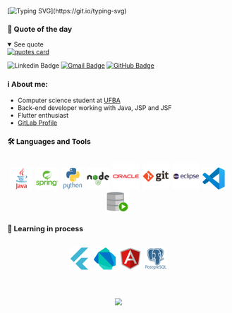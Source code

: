 [![Typing SVG](https://readme-typing-svg.demolab.com?font=Fira+Code&pause=1000&color=0969DA&width=435&lines=Welcome+to+my+profile!)](https://git.io/typing-svg)

### :thought_balloon: Quote of the day
<details open>
    <summary>See quote</summary>
    <a href="https://github.com/piyushsuthar/github-readme-quotes">
        <img src="https://quotes-github-readme.vercel.app/api?type=horizontal&theme=tokyonight" alt="quotes card">
    </a>
</details>

![Linkedin Badge](https://img.shields.io/badge/-carlosmcnt-blue?style=flat-square&logo=Linkedin&logoColor=white&link=https://www.linkedin.com/in/carlosmcnt/)
[![Gmail Badge](https://img.shields.io/badge/-neto.mossel12@gmail.com-c14438?style=flat-square&logo=Gmail&logoColor=white&link=mailto:gustavo200976@gmail.com)](mailto:neto.mossel12@gmail.com)
[![GitHub Badge](https://img.shields.io/github/followers/carlosmcnt?label=follow&style=social)](https://github.com/carlosmcnt)

 ### ℹ️ About me:
- Computer science student at [UFBA](https://computacao.ufba.br/)
- Back-end developer working with Java, JSP and JSF
- Flutter enthusiast
- [GitLab Profile](https://gitlab.com/carlos.cabralneto)

### 🛠️ Languages and Tools
<div style="display: inline_block" align="center"><br>
  <img src="https://github.com/devicons/devicon/blob/master/icons/java/java-original-wordmark.svg" title="Java" alt="Java" width="50" height="50"/>&nbsp;
  <img src="https://github.com/devicons/devicon/blob/master/icons/spring/spring-original-wordmark.svg" title="Spring" alt="Spring" width="50" height="50"/>&nbsp;
  <img src="https://github.com/devicons/devicon/blob/master/icons/python/python-original-wordmark.svg" title="Python" alt="Python" width="50" height="50"/>&nbsp;
  <img src="https://github.com/devicons/devicon/blob/master/icons/nodejs/nodejs-original-wordmark.svg" title="Node" alt="Node" width="50" height="50"/>&nbsp;
  <img src="https://github.com/devicons/devicon/blob/master/icons/oracle/oracle-original.svg" title="Oracle" alt="Oracle" width="60" height="60"/>&nbsp;
  <img src="https://github.com/devicons/devicon/blob/master/icons/git/git-original-wordmark.svg" title="Git" alt="Git" width="60" height="60"/>&nbsp;
  <img src="https://github.com/devicons/devicon/blob/master/icons/eclipse/eclipse-original-wordmark.svg" title="Eclipse" alt="Eclipse" width="60" height="60"/>&nbsp;
  <img src="https://github.com/devicons/devicon/blob/master/icons/vscode/vscode-original.svg" title="VSCode" alt="VSCode" width="50" height="50"/>&nbsp;
  <img src="https://github.com/devicons/devicon/blob/master/icons/sqldeveloper/sqldeveloper-original.svg" title="SQL Developer" alt="SQL Developer" width="50" height="50"/>&nbsp;
</div>

### 🌱 Learning in process
<div style="display: inline_block" align="center"><br>
  <img src="https://github.com/devicons/devicon/blob/master/icons/flutter/flutter-plain.svg" title="Flutter" alt="Flutter" width="50" height="50"/>&nbsp;
  <img src="https://github.com/devicons/devicon/blob/master/icons/dart/dart-original.svg" title="Dart" alt="Dart" width="50" height="50"/>&nbsp;
  <img src="https://github.com/devicons/devicon/blob/master/icons/angularjs/angularjs-original.svg" title="Angular" alt="Angular" width="50" height="50"/>&nbsp;
  <img src="https://github.com/devicons/devicon/blob/master/icons/postgresql/postgresql-plain-wordmark.svg" title="PostgreSQL"  alt="PostgreSQL" width="50" height="50"/>&nbsp;
</div>

<br> <br>

<p align="center"> 
  <img src="https://media.licdn.com/dms/image/sync/v2/D4E27AQE9JKYZoBQEEw/articleshare-shrink_800/articleshare-shrink_800/0/1725828778052?e=2147483647&v=beta&t=KPV87XV0DB7-TYd1VNBsvU71J6wh4QLY79Xe--yElnQ"
    width="600"> </img>
</p>
